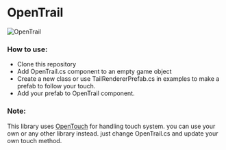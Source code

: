 # OpenTrail

![OpenTrail](https://user-images.githubusercontent.com/6388730/56204631-1d38d680-605d-11e9-8755-41e39b778d33.gif)

### How to use:
- Clone this repository
- Add OpenTrail.cs component to an empty game object
- Create a new class or use TailRendererPrefab.cs in examples to make a prefab to follow your touch.
- Add your prefab to OpenTrail component.

### Note:
This library uses [OpenTouch](https://github.com/omid3098/OpenTouch) for handling touch system. you can use your own or any other library instead.
just change OpenTrail.cs and update your own touch method.
